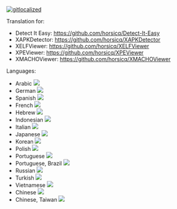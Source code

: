 [![gitlocalized ](https://gitlocalize.com/repo/4736/whole_project/badge.svg)](https://gitlocalize.com/repo/4736/whole_project?utm_source=badge)

Translation for:

* Detect It Easy: https://github.com/horsicq/Detect-It-Easy
* XAPKDetector: https://github.com/horsicq/XAPKDetector
* XELFViewer: https://github.com/horsicq/XELFViewer
* XPEViewer: https://github.com/horsicq/XPEViewer
* XMACHOViewer: https://github.com/horsicq/XMACHOViewer

Languages:

* Arabic <a href="https://github.com/horsicq/XTranslation/blob/master/dicts/dict_ar.po"> <img src="https://gitlocalize.com/repo/4736/ar?utm_source=badge" /> </a>
* German <a href="https://github.com/horsicq/XTranslation/blob/master/dicts/dict_de.po"> <img src="https://gitlocalize.com/repo/4736/de?utm_source=badge" /> </a>
* Spanish <a href="https://github.com/horsicq/XTranslation/blob/master/dicts/dict_es.po"> <img src="https://gitlocalize.com/repo/4736/es?utm_source=badge" /> </a>
* French <a href="https://github.com/horsicq/XTranslation/blob/master/dicts/dict_fr.po"> <img src="https://gitlocalize.com/repo/4736/fr?utm_source=badge" /> </a>
* Hebrew <a href="https://github.com/horsicq/XTranslation/blob/master/dicts/dict_he.po"> <img src="https://gitlocalize.com/repo/4736/he?utm_source=badge" /> </a>
* Indonesian <a href="https://github.com/horsicq/XTranslation/blob/master/dicts/dict_id.po"> <img src="https://gitlocalize.com/repo/4736/id?utm_source=badge" /> </a>
* Italian <a href="https://github.com/horsicq/XTranslation/blob/master/dicts/dict_it.po"> <img src="https://gitlocalize.com/repo/4736/it?utm_source=badge" /> </a>
* Japanese <a href="https://github.com/horsicq/XTranslation/blob/master/dicts/dict_ja.po"> <img src="https://gitlocalize.com/repo/4736/ja?utm_source=badge" /> </a>
* Korean <a href="https://github.com/horsicq/XTranslation/blob/master/dicts/dict_ko.po"> <img src="https://gitlocalize.com/repo/4736/ko?utm_source=badge" /> </a>
* Polish <a href="https://github.com/horsicq/XTranslation/blob/master/dicts/dict_pl.po"> <img src="https://gitlocalize.com/repo/4736/pl?utm_source=badge" /> </a>
* Portuguese <a href="https://github.com/horsicq/XTranslation/blob/master/dicts/dict_pt_PT.po"> <img src="https://gitlocalize.com/repo/4736/pt?utm_source=badge" /> </a>
* Portuguese, Brazil <a href="https://github.com/horsicq/XTranslation/blob/master/dicts/dict_pt-BR.po"> <img src="https://gitlocalize.com/repo/4736/pt-BR?utm_source=badge" /> </a>
* Russian <a href="https://github.com/horsicq/XTranslation/blob/master/dicts/dict_ru.po"> <img src="https://gitlocalize.com/repo/4736/ru?utm_source=badge" /> </a>
* Turkish <a href="https://github.com/horsicq/XTranslation/blob/master/dicts/dict_tr.po"> <img src="https://gitlocalize.com/repo/4736/tr?utm_source=badge" /> </a>
* Vietnamese <a href="https://github.com/horsicq/XTranslation/blob/master/dicts/dict_vi.po"> <img src="https://gitlocalize.com/repo/4736/vi?utm_source=badge" /> </a>
* Chinese <a href="https://github.com/horsicq/XTranslation/blob/master/dicts/dict_cn.po"> <img src="https://gitlocalize.com/repo/4736/cn?utm_source=badge" /> </a>
* Chinese, Taiwan <a href="https://github.com/horsicq/XTranslation/blob/master/dicts/dict_zh-TW.po"> <img src="https://gitlocalize.com/repo/4736/zh-TW?utm_source=badge" /> </a>